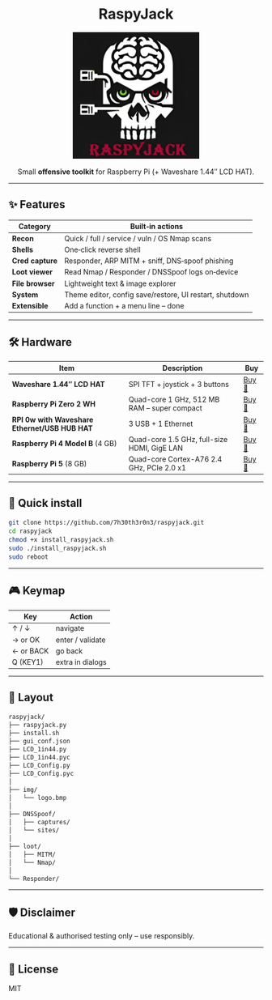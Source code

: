 <div align="center">

  <h1>RaspyJack</h1>

  <img src="github-img/logo.jpg" width="250"/>

  <p>
    Small <strong>offensive toolkit</strong> for Raspberry&nbsp;Pi
    (+ Waveshare&nbsp;1.44″ LCD HAT).
  </p>

</div>

---

## ✨  Features

| Category | Built‑in actions |
|----------|-----------------|
| **Recon** | Quick / full / service / vuln / OS Nmap scans |
| **Shells** | One‑click reverse shell |
| **Cred capture** | Responder, ARP MITM + sniff, DNS‑spoof phishing |
| **Loot viewer** | Read Nmap / Responder / DNSSpoof logs on‑device |
| **File browser** | Lightweight text & image explorer |
| **System** | Theme editor, config save/restore, UI restart, shutdown |
| **Extensible** | Add a function + a menu line – done |

---

## 🛠  Hardware

| Item | Description | Buy|
|------|-------------|-------------------|
| **Waveshare 1.44″ LCD HAT** | SPI TFT + joystick + 3 buttons | [Buy 🔗](https://s.click.aliexpress.com/e/_oEmEUZW) |
| **Raspberry Pi Zero 2 WH** | Quad-core 1 GHz, 512 MB RAM – super compact | [Buy 🔗](https://s.click.aliexpress.com/e/_omuGisy) |
| **RPI 0w with Waveshare Ethernet/USB HUB HAT** | 3 USB + 1 Ethernet | [Buy 🔗](https://s.click.aliexpress.com/e/_oDK0eYc) |
| **Raspberry Pi 4 Model B** (4 GB) | Quad-core 1.5 GHz, full-size HDMI, GigE LAN | [Buy 🔗](https://s.click.aliexpress.com/e/_oFOHQdm) |
| **Raspberry Pi 5** (8 GB) | Quad-core Cortex-A76 2.4 GHz, PCIe 2.0 x1 | [Buy 🔗](https://s.click.aliexpress.com/e/_oC6NEZe) |


---

## 🚀  Quick install

```bash
git clone https://github.com/7h30th3r0n3/raspyjack.git
cd raspyjack
chmod +x install_raspyjack.sh
sudo ./install_raspyjack.sh
sudo reboot
```

---

## 🎮  Keymap

| Key | Action |
|-----|--------|
| ↑ / ↓ | navigate |
| → or OK | enter / validate |
| ← or BACK | go back |
| Q (KEY1) | extra in dialogs |

---

## 📂  Layout

```
raspyjack/
├── raspyjack.py
├── install.sh
├── gui_conf.json
├── LCD_1in44.py
├── LCD_1in44.pyc
├── LCD_Config.py
├── LCD_Config.pyc
│
├── img/
│   └── logo.bmp
│
├── DNSSpoof/
│   ├── captures/
│   └── sites/
│
├── loot/
│   ├── MITM/
│   └── Nmap/
│
└── Responder/
```

---

## 🛡️  Disclaimer

Educational & authorised testing only – use responsibly.

---

## 📄  License

MIT
